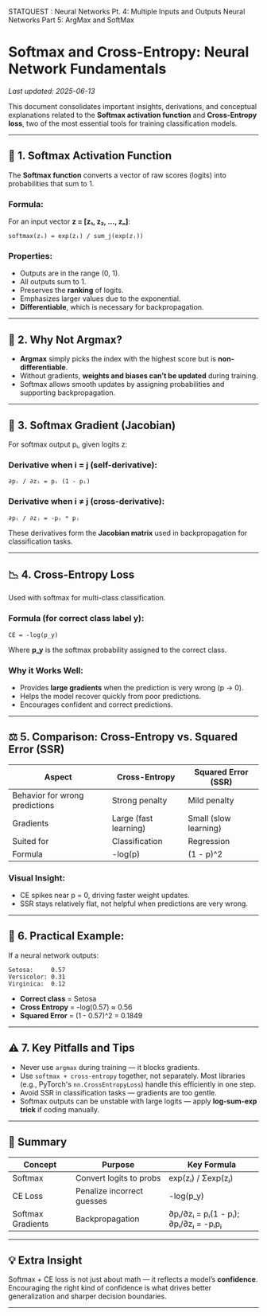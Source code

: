 STATQUEST :
Neural Networks Pt. 4: Multiple Inputs and Outputs
Neural Networks Part 5: ArgMax and SoftMax
# Softmax and Cross-Entropy: Neural Network Fundamentals

_Last updated: 2025-06-13_

This document consolidates important insights, derivations, and conceptual explanations related to the **Softmax activation function** and **Cross-Entropy loss**, two of the most essential tools for training classification models.

---

## 🔢 1. Softmax Activation Function

The **Softmax function** converts a vector of raw scores (logits) into probabilities that sum to 1.

### **Formula:**
For an input vector **z = [z₁, z₂, ..., zₙ]**:

```
softmax(zᵢ) = exp(zᵢ) / sum_j(exp(zⱼ))
```

### **Properties:**
- Outputs are in the range (0, 1).
- All outputs sum to 1.
- Preserves the **ranking** of logits.
- Emphasizes larger values due to the exponential.
- **Differentiable**, which is necessary for backpropagation.

---

## 🔁 2. Why Not Argmax?

- **Argmax** simply picks the index with the highest score but is **non-differentiable**.
- Without gradients, **weights and biases can’t be updated** during training.
- Softmax allows smooth updates by assigning probabilities and supporting backpropagation.

---

## 📐 3. Softmax Gradient (Jacobian)

For softmax output pᵢ, given logits z:

### **Derivative when i = j** (self-derivative):

```
∂pᵢ / ∂zᵢ = pᵢ (1 - pᵢ)
```

### **Derivative when i ≠ j** (cross-derivative):

```
∂pᵢ / ∂zⱼ = -pᵢ * pⱼ
```

These derivatives form the **Jacobian matrix** used in backpropagation for classification tasks.

---

## 📉 4. Cross-Entropy Loss

Used with softmax for multi-class classification.

### **Formula (for correct class label y):**
```
CE = -log(p_y)
```

Where **p_y** is the softmax probability assigned to the correct class.

### **Why it Works Well:**
- Provides **large gradients** when the prediction is very wrong (p → 0).
- Helps the model recover quickly from poor predictions.
- Encourages confident and correct predictions.

---

## ⚖️ 5. Comparison: Cross-Entropy vs. Squared Error (SSR)

| Aspect                         | Cross-Entropy       | Squared Error (SSR)      |
|--------------------------------|---------------------|---------------------------|
| Behavior for wrong predictions | Strong penalty      | Mild penalty              |
| Gradients                      | Large (fast learning) | Small (slow learning)     |
| Suited for                     | Classification      | Regression                |
| Formula                        | -log(p)             | (1 - p)^2                 |

### Visual Insight:
- CE spikes near p = 0, driving faster weight updates.
- SSR stays relatively flat, not helpful when predictions are very wrong.

---

## 🧪 6. Practical Example:

If a neural network outputs:

```
Setosa:     0.57
Versicolor: 0.31
Virginica:  0.12
```

- **Correct class** = Setosa
- **Cross Entropy** = -log(0.57) ≈ 0.56
- **Squared Error** = (1 - 0.57)^2 = 0.1849

---

## ⚠️ 7. Key Pitfalls and Tips

- Never use `argmax` during training — it blocks gradients.
- Use `softmax + cross-entropy` together, not separately. Most libraries (e.g., PyTorch's `nn.CrossEntropyLoss`) handle this efficiently in one step.
- Avoid SSR in classification tasks — gradients are too gentle.
- Softmax outputs can be unstable with large logits — apply **log-sum-exp trick** if coding manually.

---

## 📌 Summary

| Concept           | Purpose                     | Key Formula                          |
|-------------------|-----------------------------|---------------------------------------|
| Softmax           | Convert logits to probs     | exp(zᵢ) / Σexp(zⱼ)                    |
| CE Loss           | Penalize incorrect guesses  | -log(p_y)                             |
| Softmax Gradients | Backpropagation             | ∂pᵢ/∂zᵢ = pᵢ(1 - pᵢ); ∂pᵢ/∂zⱼ = -pᵢpⱼ |

---

## 💡 Extra Insight

Softmax + CE loss is not just about math — it reflects a model’s **confidence**. Encouraging the right kind of confidence is what drives better generalization and sharper decision boundaries.

---
